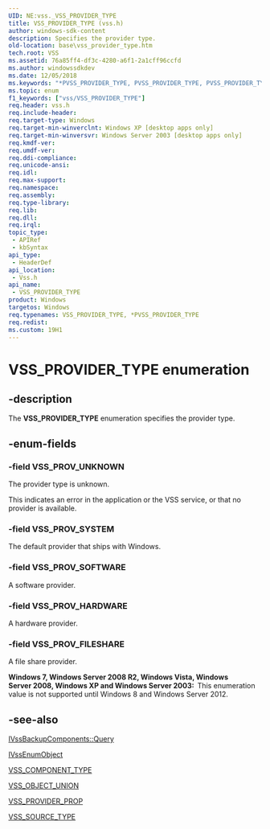 ```yaml
---
UID: NE:vss._VSS_PROVIDER_TYPE
title: VSS_PROVIDER_TYPE (vss.h)
author: windows-sdk-content
description: Specifies the provider type.
old-location: base\vss_provider_type.htm
tech.root: VSS
ms.assetid: 76a85ff4-df3c-4280-a6f1-2a1cff96ccfd
ms.author: windowssdkdev
ms.date: 12/05/2018
ms.keywords: "*PVSS_PROVIDER_TYPE, PVSS_PROVIDER_TYPE, PVSS_PROVIDER_TYPE enumeration pointer [VSS], VSS_PROVIDER_TYPE, VSS_PROVIDER_TYPE enumeration [VSS], VSS_PROV_FILESHARE, VSS_PROV_HARDWARE, VSS_PROV_SOFTWARE, VSS_PROV_SYSTEM, VSS_PROV_UNKNOWN, _win32_vss_provider_type, base.vss_provider_type, vss/PVSS_PROVIDER_TYPE, vss/VSS_PROVIDER_TYPE, vss/VSS_PROV_FILESHARE, vss/VSS_PROV_HARDWARE, vss/VSS_PROV_SOFTWARE, vss/VSS_PROV_SYSTEM, vss/VSS_PROV_UNKNOWN"
ms.topic: enum
f1_keywords: ["vss/VSS_PROVIDER_TYPE"]
req.header: vss.h
req.include-header: 
req.target-type: Windows
req.target-min-winverclnt: Windows XP [desktop apps only]
req.target-min-winversvr: Windows Server 2003 [desktop apps only]
req.kmdf-ver: 
req.umdf-ver: 
req.ddi-compliance: 
req.unicode-ansi: 
req.idl: 
req.max-support: 
req.namespace: 
req.assembly: 
req.type-library: 
req.lib: 
req.dll: 
req.irql: 
topic_type:
 - APIRef
 - kbSyntax
api_type:
 - HeaderDef
api_location:
 - Vss.h
api_name:
 - VSS_PROVIDER_TYPE
product: Windows
targetos: Windows
req.typenames: VSS_PROVIDER_TYPE, *PVSS_PROVIDER_TYPE
req.redist: 
ms.custom: 19H1
---
```


# VSS_PROVIDER_TYPE enumeration


## -description


The <b>VSS_PROVIDER_TYPE</b> enumeration specifies 
    the provider type.


## -enum-fields




### -field VSS_PROV_UNKNOWN

The provider type is unknown. 
     

This indicates an error in the application or the VSS service, or that no provider is available.


### -field VSS_PROV_SYSTEM

The default provider that ships with Windows.


### -field VSS_PROV_SOFTWARE

A software provider.


### -field VSS_PROV_HARDWARE

A hardware provider.


### -field VSS_PROV_FILESHARE

A file share provider.

<b>Windows 7, Windows Server 2008 R2, Windows Vista, Windows Server 2008, Windows XP and Windows Server 2003:  </b>This enumeration value is not supported until Windows 8 and Windows Server 2012.


## -see-also




<a href="https://docs.microsoft.com/windows/desktop/api/vsbackup/nf-vsbackup-ivssbackupcomponents-query">IVssBackupComponents::Query</a>



<a href="https://docs.microsoft.com/windows/desktop/api/vss/nn-vss-ivssenumobject">IVssEnumObject</a>



<a href="https://docs.microsoft.com/windows/desktop/api/vswriter/ne-vswriter-vss_component_type">VSS_COMPONENT_TYPE</a>



<a href="https://docs.microsoft.com/windows/desktop/api/vss/ns-vss-__midl___midl_itf_vss_0000_0000_0001">VSS_OBJECT_UNION</a>



<a href="https://docs.microsoft.com/windows/desktop/api/vss/ns-vss-_vss_object_prop">VSS_PROVIDER_PROP</a>



<a href="https://docs.microsoft.com/windows/desktop/api/vswriter/ne-vswriter-vss_source_type">VSS_SOURCE_TYPE</a>
 

 

